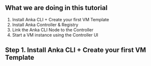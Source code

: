## What we are doing in this tutorial
1. Install Anka CLI + Create your first VM Template
2. Install Anka Controller & Registry
3. Link the Anka CLI Node to the Controller
4. Start a VM instance using the Controller UI

## Step 1. Install Anka CLI + Create your first VM Template